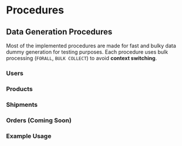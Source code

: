 # Procedures

## Data Generation Procedures

Most of the implemented procedures are made for fast and bulky data dummy generation for testing purposes.
Each procedure uses bulk processing (`FORALL`, `BULK COLLECT`) to avoid **context switching**.

### Users

### Products

### Shipments

### Orders (Coming Soon)

### Example Usage
